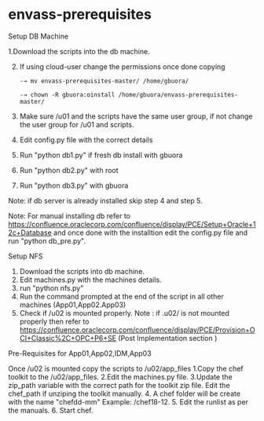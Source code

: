 # envass-prerequisites
Setup DB Machine

1.Download the scripts into the db machine.

2. If using cloud-user change the permissions once done copying 

       -→ mv envass-prerequisites-master/ /home/gbuora/

       -→ chown -R gbuora:oinstall /home/gbuora/envass-prerequisites-master/
4. Make sure /u01 and the scripts have the same user group, if not change the user group for /u01 and scripts.

3. Edit config.py file with the correct details 

4. Run "python db1.py" if fresh db install with gbuora

5. Run "python db2.py" with root

6. Run "python db3.py" with gbuora

Note: if db server is already installed skip step 4 and step 5. 

Note: For manual installing db refer to https://confluence.oraclecorp.com/confluence/display/PCE/Setup+Oracle+12c+Database and once done with the installtion edit the config.py file and run "python db_pre.py".

 

Setup NFS

1. Download the scripts into db machine.
2. Edit machines.py with the machines details.
3. run "python nfs.py"
4. Run the command prompted at the end of the script in all other machines (App01,App02.App03)
5. Check if /u02 is mounted properly.
Note : if .u02/ is not mounted properly then refer to  https://confluence.oraclecorp.com/confluence/display/PCE/Provision+OCI+Classic%2C+OPC+P6+SE  (Post Implementation section )
 

Pre-Requisites for App01,App02,IDM,App03

Once /u02 is mounted copy the scripts to /u02/app_files
1.Copy the chef toolkit to the /u02/app_files.
2.Edit the machines.py file.
3.Update the zip_path variable with the correct path for the toolkit zip file.
       Edit the chef_path if unziping the toolkit manually. 
4. A chef folder will be create with the name "chefdd-mm"  Example: /chef18-12.
5. Edit the runlist as per the manuals.
6. Start chef.
